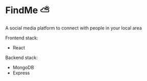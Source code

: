 # FindMe ⛅

A social media platform to connect with people in your local area

Frontend stack:

- React

Backend stack:

- MongoDB
- Express
